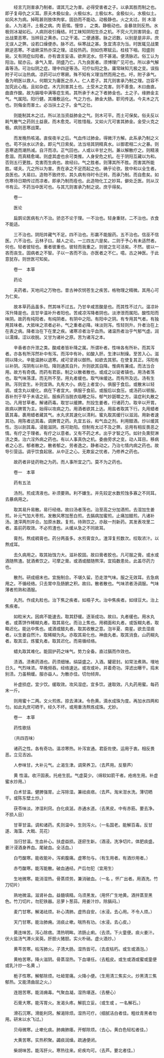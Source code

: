 <!-- { "loadSidebar": true } -->
　　经言亢则害承乃制者。谓其亢之为害。必得受害者之子。以承其胜而制之也。即子复母仇之义耳。原夫木极似金。火极似水。土极似木。金极似火。水极似土。如风木为病。掉眩甚则肢体拘挛。固劲而不能动。动极静也。火之太过。则 木溶金。人为渴汗。土极之病。肉 筋惕。慢惊 。 之类。静极动也。金暴敛则反热。水极则冰凝如石。人病则收引癃结。时工昧知阴阳生杀之机。不究火亢则害阴金。症出战栗恶寒。当辨目之黄赤。口之干渴。二便通塞。脉之迟数。以别是是非非。庶无误人之弊。设若口燥便赤。脉不迟。纵寒战之甚。急宜清凉为当。时医辄见战栗厥逆恶寒。不谙厥深热亦深之理。迳投热药。则如伤寒赋云。桂枝下咽。阳盛则毙。又有阴症似阳者。亦有谵言妄语。欲奔泥水。但不甚渴。便清脉迟。俗工认为阳治。赋亦云。承气入胃。阴盛乃亡。凡为良医者。须博理广见可也。所以承气解毒等汤。可治似阴之症。理中四逆等汤。可疗似阳之急。庸常昧知亢极之变。误指附子可以治热病。凉药可以疗寒厥。殊不知有义理当然而用之也。吁。附子承气。备为明医以救人。何期又为庸医之杀人。仁人君子。其亢则害承乃制之理。岂容不加究此心哉。且如杂症。木亢则害其土也。土受木之克害。则不善食。木曰曲直。曲直作酸。故为膈噎中满等症生焉。其所承于木之下者肺金也。土之子。缘肺金主气。气属阳。阳行健。其播敷运化。气之力也。肺金大肠。职司传送。今夫木之亢也。则侮金而害土。必当扶土之子。金气之壮。

　　则能制其木之过。所以法当资益肺金之气。则木可平。而土可保矣。俗夫反以耗气散气之药则土益衰。而木愈克。可胜惜哉。又如火亢可害其肺金。金受火克之极。病则恶寒战栗。

　　而发晚热咳渴。直俟夜半之后。气血传过肺金。得微汗方解。此系承乃制之义也。苟不扶水以济金。即元气日索矣。法当培其阴精真水。以御君相二火之暴。则恶寒退而潮热减。自汗而凉。正气回也。人或以辛甘之剂。兼以解散疗之。则精液愈涸。而真精愈竭。则虚其虚也余可类推。人身安危之机。在于阴阳互藏以为和。否则五行更胜。克害而生病也。故经曰。气之胜者。则薄其所不胜。而害其所能胜。嗟夫。亢之所以为害。责在承之不足而起之也。确乎论欤。致中和以全生者。良医也。大易曰。造物不致终穷。其久病有待时令迁转。而承乃制。而自愈矣。如伤寒待日期传过而凉者。即承乃制而痊也。此造物化工之妙耳。僻处乏医。则从汉书有云。不药当中医可也。与其亢则害承乃制之说。庶乎得矣。

　　卷一

　　医论

　　扁鹊论医病有六不治。骄恣不论于理。一不治也。轻身重财。二不治也。衣食不能适。

　　三不治也。阴阳并藏气不足。四不治也。形羸不能服药。五不治也。信巫不信医。六不治也。云林子曰。越人之论。一三四五六是矣。二则于予心有未适然者。何也。轻者彼轻也。重者彼重也。彼轻而我重之。则彼之生可活矣。不然。彼以一吝而丧生。固病者之不智。子以一吝而不治。亦医者之不仁。噫。古之神医。于此意犹存。则世医可知矣。

　　卷一　本草

　　药论

　　夫药者。天地间之万物也。昔古神农悯苍生之疾苦。格物理之精微。其用心可为仁矣。

　　故本草药品虽多。然其味不过五。乃甘辛咸苦酸是也。而其性不过六。温凉补泻升降是也。且甘辛温补升者阳也。苦咸凉泻降者阴也。淡渗泄而属阳。酸性阳而味阴。故药有纯阳者。有纯阴者。有阴中之阳。有阳中之阴。有专用其气者。有独用其味者。大抵味之浓者必补。气之重者必降。味淡则泻。性轻则升。升者治在上在表之病。降者治在下在里之疾。诸寒凉者治乎血热。诸温热者治乎气郁气虚。润以濡燥。涩以收脱。又甘为诸补之原。苦为诸泻之本。

　　辛香者亦升泄之类。酸咸者皆补降之属。所谓补者。性味各有所补。而其泻者。亦各有所泻然补中有泻。而泻中有补。如酸入肝。生津以制燥。至苦入心。滋阴以降火。辛能温肺以退寒。咸可坚肾以御热。如欲去其邪。在使复其正。泻阳有以补阴。泻阴有以补阳。降则通其自升。升则欲其自降。惟病有兼成。而法当合用。故方有奇偶。而药有君臣。制之以散者散也。或成之以锭者镇也。用汤者荡也。取气味荡漾。而无所不至。用丸者缓也。取气味缓达。而有所及远。汤有生熟。泻则宜生。补则宜熟。丸有大小。病在上者宜小。俱服于食后。或散末以轻调。或含丸以缓化。病在下者宜大。俱服于食前。或服后以食压。或汤药以顿服。吞补剂于早于未语之前。服疾药当脱衣临睡之际。郁气妙舐嚼之方。温症利丸散之功。凡用甘草者。解诸药毒。取甘以缓脾。剂投生姜者。行诸药力。取辛以开胃。故病以脾胃为主。始得以攻病之力。用酒者欲其上达。用盐者取其下行。丸用蜡者匮其毒。裹用蜡者藏其气。水丸求其速化以清利。蜜丸取其缓行以滋润。用新者速其功。用陈者远其毒。调脾胃之药。丸宜五谷。和气血之剂。利用醋酒。炒以缓其性。泡以剖其毒。浸能滋阴。炼可助阳。但制有太过不及之弊。忌用有相反畏恶之情。有疗之于理者。有疗之以意者。又有不药之术。出乎才智之巧。如针灸熏熨淋渍之类。治六淫外病之药也。有以人事真伪之机。委曲旁求之变。动人耳目。移病者之心志。郁者散之。散者郁之。劳者逸之。静者动之。乃治七情内病之药也。故导引营运。调乎饮食起居。从中正之心。无欺妄之忧者。乃修养之药也。

　　故药者非徒药物之为药。而人事所宜之门。莫不为之药也。

　　卷一　本草

　　药有五法

　　汤剂。煎成清液也。补须要熟。利不嫌生。并先较定水数煎蚀多寡之不同耳。去暴病用之。

　　取其易升易散。易行经络。故曰汤者荡也。治至高之分加酒煎。去湿加生姜煎。补元气加大枣煎。发散风寒加葱白煎。去膈病加蜜煎。止痛加醋煎。凡诸补汤。渣滓两剂并合。加原水数。复煎。待熟饮之。亦敌一剂新药。其发表攻里二者。虽前药取效。不必煎渣也。从缓从急之不同故耳。

　　膏剂。熬成稠膏也。药分两虽多。水煎膏宜久。渣滓复煎数次。绞取浓汁。以熬成耳。

　　去久病用之。取其始蚀力大。滋补胶固。故曰膏者胶也。凡可服之膏。或水或酒随熬渣。犹酒煮饮之。可摩之膏。或酒或醋随熬滓。宜捣数患处。此盖尽药力也。

　　散剂。研成细末也。宜施制合。不堪久留。恐走泄气味。服之无效耳。去急病用之。不循经络。只去胃中及肠腑之积。故曰。散者散也。气味浓者汤调服。气味薄者煎熟和酒服。

　　丸剂。作成丸粒也。治下焦之疾者。如梧子大。治中焦疾者。如绿豆大。治上焦疾者。

　　如粒米大。因病不能速去。取其舒缓。逐渐成功。故曰。丸者缓也。用水丸者。或蒸饼作稀糊丸者。取其易化。而治上焦也。用稠面和丸者。或饭糊丸者。取略迟化。能达中焦也。或酒或醋丸者。取其收散之意。泡半夏、南星。欲去湿痰者。以生姜自然汁。取稀糊为丸。亦取其易化也。神曲丸者。取其消食。山药糊丸者。取其涩。炼蜜丸者。取其迟化。而易循经络。

　　蜡丸取其难化。能固护药之味气。势力全备。直过膈而作效也。

　　渍酒。渍煮药酒也。药须细锉。绢袋盛之。入酒。罐密封。如常法煮熟。埋地日久。气烈味浓。早晚频吞。经络速达。或攻或补。并着奇功。滓滤出曝干。捣末别渍。力虽稍缓。服亦益人。为散亦佳。切勿倾弃。

　　补虚损症。宜少饮。缓取效。攻风湿症。宜多饮。速取效。凡丸药用蜜。每药末一斤。

　　则用蜜十二两。文火煎炼。掠去沸沫。令色黄。滴水成珠为度。再加水四两和匀。如此丸庶可晒干。经久不坏。或用重汤熬炼成珠。尤妙。

　　卷一　本草

　　药性歌括

　　（共四百味）

　　诸药之性。各有奇功。温凉寒热。补泻宣通。君臣佐使。运用于衷。相反畏恶。立见吉凶。

　　人参味甘。大补元气。止渴生津。调荣养卫。（去芦用。反藜芦）

　　黄 性温。收汗固表。托疮生肌。气虚莫少。（绵软如箭干者。疮疡生用。补虚蜜水炒用。）

　　白术甘温。健脾强胃。止泻除湿。兼祛痰痞。（去芦。淘米泔水洗。薄切晒干。或陈东壁土炒。）

　　茯苓味淡。渗湿利窍。白化痰涎。赤通水道。（去黑皮。中有赤筋。要去净。不损人目）

　　甘草甘温。调和诸药。炙则温中。生则泻火。（一名国老。能解百毒。反甘遂、海藻、大戟、芫花）

　　当归甘温。生血补心。扶虚益损。逐瘀生新。（酒浸。洗净切片。体肥痰盛。姜汁浸酒身养血。尾破血。全活血。）

　　白芍酸寒。能收能补。泻痢腹痛。虚寒勿与。（有生用者。有酒炒用者。）

　　赤芍酸寒。能泻能散。破血通经。产后勿犯（宜用生）

　　生地微寒。能消湿热。骨蒸烦劳。兼消破血。（一名 。怀广出者。用酒洗。竹刀切片）

　　熟地微温。滋肾补血。益髓填精。乌须黑发。（用怀广生地黄。酒拌蒸至黑色。竹刀切片。勿犯铁器。忌萝卜葱蒜。用姜汁炒。除膈闷。）

　　麦门甘寒。解渴祛烦。补心清肺。虚热自安。（水浸。去心用。不令人烦。）

　　天门甘寒。能治肺痈。消痰止嗽。喘热有功。（水浸。去心皮。）

　　黄连味苦。泻心除痞。清热明眸。浓肠止痢。（去须。下火童便。痰火姜汁。伏火盐汤气滞火吴萸。肝胆火猪胆。实火朴硝。虚火酒炒。）

　　黄芩苦寒。枯泻肺火。子清大肠。湿热皆可。（去皮枯朽。或生或酒泡。）

　　黄柏苦寒。降火滋阴。骨蒸湿热。下血堪任。（去粗皮。或生或酒或蜜或童便或乳汁炒一名黄 。）

　　栀子性寒。解郁除烦。吐衄胃痛。火降小便。（生用清三焦实火。炒黑清三焦郁热。又能清曲屈之火。）

　　连翘苦寒。能消痈毒。气聚血凝。湿热堪逐。（去梗心）

　　石膏大寒。能泻胃火。发渴头疼。解肌立妥。（或生或 。一名解石。）

　　滑石沉寒。滑能利窍。解渴除烦。湿热可疗。（细腻洁白者佳。粗纹青黑者勿用。研末以水飞过。）

　　贝母微寒。止嗽化痰。肺痈肺痿。开郁除烦。（去心。黄白色轻松者佳。）

　　大黄苦寒。实热积聚。蠲痰润燥。疏通便闭。

　　柴胡味苦。能泻肝火。寒热往来。疟疾均可。（去芦。要北者佳。）

